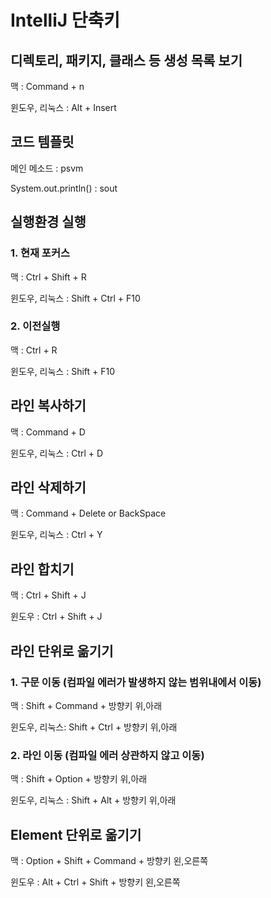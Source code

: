 # IntelliJ 단축키


## 디렉토리, 패키지, 클래스 등 생성 목록 보기

맥 : Command + n

윈도우, 리눅스 : Alt + Insert

## 코드 템플릿

메인 메소드 : psvm

System.out.println() : sout

## 실행환경 실행

### 1. 현재 포커스

맥 : Ctrl + Shift + R

윈도우, 리눅스 : Shift + Ctrl + F10

### 2. 이전실행

맥 : Ctrl + R

윈도우, 리눅스 : Shift + F10

## 라인 복사하기

맥 : Command + D

윈도우, 리눅스 : Ctrl + D

## 라인 삭제하기

맥 : Command + Delete or BackSpace

윈도우, 리눅스 : Ctrl + Y

## 라인 합치기

맥 : Ctrl + Shift + J

윈도우 : Ctrl + Shift + J

## 라인 단위로 옮기기

### 1. 구문 이동 (컴파일 에러가 발생하지 않는 범위내에서 이동)

맥 : Shift + Command + 방향키 위,아래

윈도우, 리눅스: Shift + Ctrl + 방향키 위,아래

### 2. 라인 이동 (컴파일 에러 상관하지 않고 이동)

맥 : Shift + Option + 방향키 위,아래

윈도우, 리눅스 : Shift + Alt + 방향키 위,아래

## Element 단위로 옮기기

맥 : Option + Shift + Command + 방향키 왼,오른쪽

윈도우 : Alt + Ctrl + Shift + 방향키 왼,오른쪽





